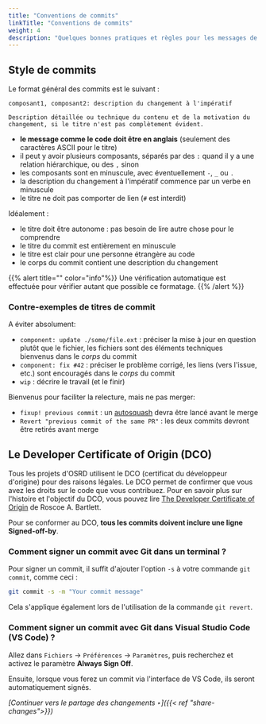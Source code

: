 ```yaml
---
title: "Conventions de commits"
linkTitle: "Conventions de commits"
weight: 4
description: "Quelques bonnes pratiques et règles pour les messages de commits"
---
```


## Style de commits

Le format général des commits est le suivant :

```
composant1, composant2: description du changement à l'impératif

Description détaillée ou technique du contenu et de la motivation du
changement, si le titre n'est pas complètement évident.
```

- **le message comme le code doit être en anglais** (seulement des caractères ASCII pour le titre)
- il peut y avoir plusieurs composants, séparés par des `:` quand il y a une relation hiérarchique, ou des `,` sinon
- les composants sont en minuscule, avec éventuellement `-`, `_` ou `.`
- la description du changement à l'impératif commence par un verbe en minuscule
- le titre ne doit pas comporter de lien (`#` est interdit)

Idéalement :
- le titre doit être autonome : pas besoin de lire autre chose pour le comprendre
- le titre du commit est entièrement en minuscule
- le titre est clair pour une personne étrangère au code
- le corps du commit contient une description du changement

{{% alert title="" color="info"%}}
Une vérification automatique est effectuée pour vérifier autant que possible ce formatage.
{{% /alert %}}

### Contre-exemples de titres de commit

A éviter absolument:

- `component: update ./some/file.ext` : préciser la mise à jour en question plutôt que le fichier,
  les fichiers sont des éléments techniques bienvenus dans le _corps_ du commit
- `component: fix #42` : préciser le problème corrigé, les liens (vers l'issue, etc.) sont
  encouragés dans le _corps_ du commit
- `wip` : décrire le travail (et le finir)

Bienvenus pour faciliter la relecture, mais ne pas merger:

- `fixup! previous commit` : un [autosquash](../share-changes) devra être lancé avant le merge
- `Revert "previous commit of the same PR"` : les deux commits devront être retirés avant merge

## Le Developer Certificate of Origin (DCO)

Tous les projets d'OSRD utilisent le DCO (certificat du développeur d'origine)
pour des raisons légales. Le DCO permet de confirmer que vous avez les droits
sur le code que vous contribuez. Pour en savoir plus sur l'histoire et
l'objectif du DCO, vous pouvez lire [The Developer Certificate of Origin](https://bssw.io/blog_posts/the-developer-certificate-of-origin)
de Roscoe A. Bartlett.

Pour se conformer au DCO, **tous les commits doivent inclure une ligne
Signed-off-by**.

### Comment signer un commit avec Git dans un terminal ?

Pour signer un commit, il suffit d'ajouter l'option `-s` à votre commande `git
commit`, comme ceci :

```bash
git commit -s -m "Your commit message"
```
Cela s'applique également lors de l'utilisation de la commande `git revert`.

### Comment signer un commit avec Git dans Visual Studio Code (VS Code) ?

Allez dans `Fichiers` -> `Préférences` -> `Paramètres`, puis recherchez et
activez le paramètre **Always Sign Off**.

Ensuite, lorsque vous ferez un commit via l'interface de VS Code, ils seront
automatiquement signés.

*[Continuer vers le partage des changements ‣]({{< ref "share-changes">}})*
